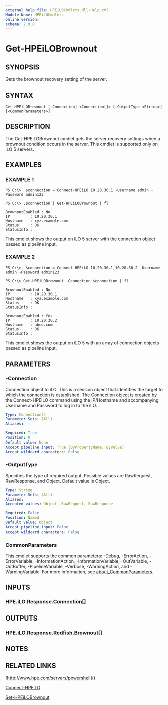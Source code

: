 ```yaml
---
external help file: HPEiLOCmdlets.dll-Help.xml
Module Name: HPEiLOCmdlets
online version:
schema: 2.0.0
---
```


# Get-HPEiLOBrownout

## SYNOPSIS
Gets the brownout recovery setting of the server.

## SYNTAX

```
Get-HPEiLOBrownout [-Connection] <Connection[]> [-OutputType <String>] [<CommonParameters>]
```

## DESCRIPTION
The Get-HPEiLOBrownout cmdlet gets the server recovery settings when a brownout condition occurs in the server.
This cmdlet is supported only on iLO 5 servers.

## EXAMPLES

### EXAMPLE 1
```
PS C:\>  $connection = Connect-HPEiLO 10.20.30.1 -Username admin -Password admin123

PS C:\> ,$connection | Get-HPEiLOBrownout | fl

BrownoutEnabled : No
IP         : 10.20.30.1
Hostname   : xyz.example.com
Status     : OK
StatusInfo :
```

This cmdlet shows the output on iLO 5 server with the connection object passed as pipeline input.

### EXAMPLE 2
```
PS C:\>  $connection = Connect-HPEiLO 10.20.30.1,10.20.30.2 -Username admin -Password admin123

PS C:\> Get-HPEiLOBrownout -Connection $connection | fl

BrownoutEnabled : No
IP         : 10.20.30.1
Hostname   : xyz.example.com
Status     : OK
StatusInfo :

BrownoutEnabled : Yes
IP         : 10.20.30.2
Hostname   : abcd.com
Status     : OK
StatusInfo :
```

This cmdlet shows the output on iLO 5 with an array of connection objects passed as pipeline input.

## PARAMETERS

### -Connection
Connection object to iLO.
This is a session object that identifies the target to which the connection is established.
The Connection object is created by the Connect-HPEiLO command using the IP/Hostname and accompanying Username and Password to log in to the iLO.

```yaml
Type: Connection[]
Parameter Sets: (All)
Aliases:

Required: True
Position: 0
Default value: None
Accept pipeline input: True (ByPropertyName, ByValue)
Accept wildcard characters: False
```

### -OutputType
Specifies the type of required output.
Possible values are RawRequest, RawResponse, and Object.
Default value is Object.

```yaml
Type: String
Parameter Sets: (All)
Aliases:
Accepted values: Object, RawRequest, RawResponse

Required: False
Position: Named
Default value: Object
Accept pipeline input: False
Accept wildcard characters: False
```

### CommonParameters
This cmdlet supports the common parameters: -Debug, -ErrorAction, -ErrorVariable, -InformationAction, -InformationVariable, -OutVariable, -OutBuffer, -PipelineVariable, -Verbose, -WarningAction, and -WarningVariable. For more information, see [about_CommonParameters](http://go.microsoft.com/fwlink/?LinkID=113216).

## INPUTS

### HPE.iLO.Response.Connection[]
## OUTPUTS

### HPE.iLO.Response.Redfish.Brownout[]
## NOTES

## RELATED LINKS

[http://www.hpe.com/servers/powershell]()

[Connect-HPEiLO]()

[Set-HPEiLOBrownout]()

